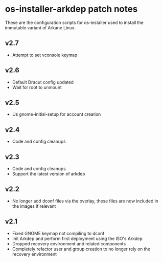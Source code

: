 # os-installer-arkdep patch notes
These are the configuration scripts for os-installer used to install the immutable variant of Arkane Linux.

## v2.7
- Attempt to set vconsole keymap

## v2.6
- Default Dracut config updated
- Wait for root to unmount

## v2.5
- Us gnome-initial-setup for account creation

## v2.4
- Code and config cleanups

## v2.3
- Code and config cleanups
- Support the latest version of arkdep

## v2.2
- No longer add dconf files via the overlay, these files are now included in the images if relevant

## v2.1
- Fixed GNOME keymap not compiling to dconf
- Init Arkdep and perform first deployment using the ISO's Arkdep
- Dropped recovery environment and related components
- Completely refactor user and group creation to no longer rely on the recovery environment
